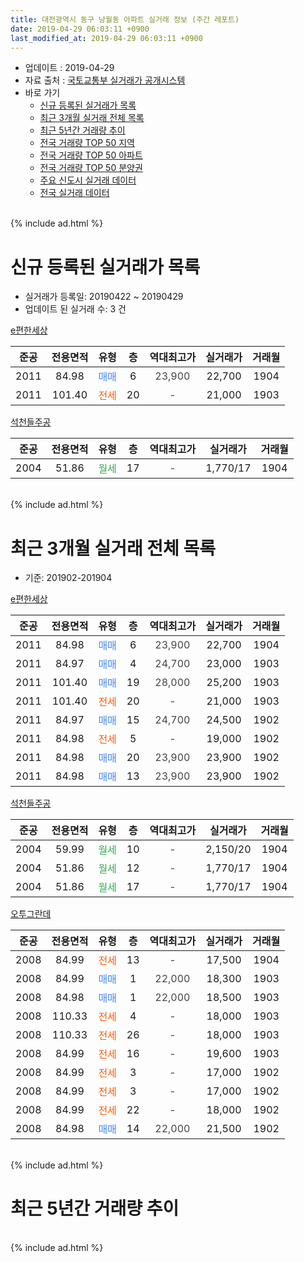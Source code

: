 ```yaml
---
title: 대전광역시 동구 낭월동 아파트 실거래 정보 (주간 레포트)
date: 2019-04-29 06:03:11 +0900
last_modified_at: 2019-04-29 06:03:11 +0900
---
```


* 업데이트 : 2019-04-29
* 자료 출처 : [국토교통부 실거래가 공개시스템](http://rt.molit.go.kr)
* 바로 가기
    * [신규 등록된 실거래가 목록](#신규-등록된-실거래가-목록)
    * [최근 3개월 실거래 전체 목록](#최근-3개월-실거래-전체-목록)
    * [최근 5년간 거래량 추이](#최근-5년간-거래량-추이)
    * [전국 거래량 TOP 50 지역](https://inasie.github.io/apt-trade-info/최근-3개월-전국에서-가장-거래가-많이-발생한-지역)
    * [전국 거래량 TOP 50 아파트](https://inasie.github.io/apt-trade-info/최근-3개월-전국에서-가장-거래가-많이-발생한-아파트)
    * [전국 거래량 TOP 50 분양권](https://inasie.github.io/apt-trade-info/최근-3개월-전국에서-가장-거래가-많이-발생한-분양권)
    * [주요 신도시 실거래 데이터](https://inasie.github.io/apt-trade-info/주요-신도시)
    * [전국 실거래 데이터](https://inasie.github.io/apt-trade-info/전국)
<br>
{% include ad.html %}
<br>

# 신규 등록된 실거래가 목록
* 실거래가 등록일: 20190422 ~ 20190429
* 업데이트 된 실거래 수: 3 건


[e편한세상](https://search.naver.com/search.naver?query=%EB%8C%80%EC%A0%84%EA%B4%91%EC%97%AD%EC%8B%9C+%EB%8F%99%EA%B5%AC+%EB%82%AD%EC%9B%94%EB%8F%99+e%ED%8E%B8%ED%95%9C%EC%84%B8%EC%83%81)

|준공|전용면적|유형|층|역대최고가|실거래가|거래월|
|:---:|:---:|:---:|:---:|:---:|:---:|:---:|
|2011|84.98|<span style="color:#4285f3">매매</span>|6|<span style="color:#444444">23,900</span>|22,700|1904|
|2011|101.40|<span style="color:#ff5a00">전세</span>|20|<span style="color:#444444">-</span>|21,000|1903|

[석천들주공](https://search.naver.com/search.naver?query=%EB%8C%80%EC%A0%84%EA%B4%91%EC%97%AD%EC%8B%9C+%EB%8F%99%EA%B5%AC+%EB%82%AD%EC%9B%94%EB%8F%99+%EC%84%9D%EC%B2%9C%EB%93%A4%EC%A3%BC%EA%B3%B5)

|준공|전용면적|유형|층|역대최고가|실거래가|거래월|
|:---:|:---:|:---:|:---:|:---:|:---:|:---:|
|2004|51.86|<span style="color:#34a853">월세</span>|17|<span style="color:#444444">-</span>|1,770/17|1904|


<br>
{% include ad.html %}
<br>

# 최근 3개월 실거래 전체 목록
* 기준: 201902-201904


[e편한세상](https://search.naver.com/search.naver?query=%EB%8C%80%EC%A0%84%EA%B4%91%EC%97%AD%EC%8B%9C+%EB%8F%99%EA%B5%AC+%EB%82%AD%EC%9B%94%EB%8F%99+e%ED%8E%B8%ED%95%9C%EC%84%B8%EC%83%81)

|준공|전용면적|유형|층|역대최고가|실거래가|거래월|
|:---:|:---:|:---:|:---:|:---:|:---:|:---:|
|2011|84.98|<span style="color:#4285f3">매매</span>|6|<span style="color:#444444">23,900</span>|22,700|1904|
|2011|84.97|<span style="color:#4285f3">매매</span>|4|<span style="color:#444444">24,700</span>|23,000|1903|
|2011|101.40|<span style="color:#4285f3">매매</span>|19|<span style="color:#444444">28,000</span>|25,200|1903|
|2011|101.40|<span style="color:#ff5a00">전세</span>|20|<span style="color:#444444">-</span>|21,000|1903|
|2011|84.97|<span style="color:#4285f3">매매</span>|15|<span style="color:#444444">24,700</span>|24,500|1902|
|2011|84.98|<span style="color:#ff5a00">전세</span>|5|<span style="color:#444444">-</span>|19,000|1902|
|2011|84.98|<span style="color:#4285f3">매매</span>|20|<span style="color:#444444">23,900</span>|23,900|1902|
|2011|84.98|<span style="color:#4285f3">매매</span>|13|<span style="color:#444444">23,900</span>|23,900|1902|

[석천들주공](https://search.naver.com/search.naver?query=%EB%8C%80%EC%A0%84%EA%B4%91%EC%97%AD%EC%8B%9C+%EB%8F%99%EA%B5%AC+%EB%82%AD%EC%9B%94%EB%8F%99+%EC%84%9D%EC%B2%9C%EB%93%A4%EC%A3%BC%EA%B3%B5)

|준공|전용면적|유형|층|역대최고가|실거래가|거래월|
|:---:|:---:|:---:|:---:|:---:|:---:|:---:|
|2004|59.99|<span style="color:#34a853">월세</span>|10|<span style="color:#444444">-</span>|2,150/20|1904|
|2004|51.86|<span style="color:#34a853">월세</span>|12|<span style="color:#444444">-</span>|1,770/17|1904|
|2004|51.86|<span style="color:#34a853">월세</span>|17|<span style="color:#444444">-</span>|1,770/17|1904|

[오투그란데](https://search.naver.com/search.naver?query=%EB%8C%80%EC%A0%84%EA%B4%91%EC%97%AD%EC%8B%9C+%EB%8F%99%EA%B5%AC+%EB%82%AD%EC%9B%94%EB%8F%99+%EC%98%A4%ED%88%AC%EA%B7%B8%EB%9E%80%EB%8D%B0)

|준공|전용면적|유형|층|역대최고가|실거래가|거래월|
|:---:|:---:|:---:|:---:|:---:|:---:|:---:|
|2008|84.99|<span style="color:#ff5a00">전세</span>|13|<span style="color:#444444">-</span>|17,500|1904|
|2008|84.99|<span style="color:#4285f3">매매</span>|1|<span style="color:#444444">22,000</span>|18,300|1903|
|2008|84.98|<span style="color:#4285f3">매매</span>|1|<span style="color:#444444">22,000</span>|18,500|1903|
|2008|110.33|<span style="color:#ff5a00">전세</span>|4|<span style="color:#444444">-</span>|18,000|1903|
|2008|110.33|<span style="color:#ff5a00">전세</span>|26|<span style="color:#444444">-</span>|18,000|1903|
|2008|84.99|<span style="color:#ff5a00">전세</span>|16|<span style="color:#444444">-</span>|19,600|1903|
|2008|84.99|<span style="color:#ff5a00">전세</span>|3|<span style="color:#444444">-</span>|17,000|1902|
|2008|84.99|<span style="color:#ff5a00">전세</span>|3|<span style="color:#444444">-</span>|17,000|1902|
|2008|84.99|<span style="color:#ff5a00">전세</span>|22|<span style="color:#444444">-</span>|18,000|1902|
|2008|84.98|<span style="color:#4285f3">매매</span>|14|<span style="color:#444444">22,000</span>|21,500|1902|


<br>
{% include ad.html %}
<br>

# 최근 5년간 거래량 추이


<div style="width:100%;">
    <canvas id="deal_progress" height="200"></canvas>
</div>

<script>
new Chart(document.getElementById("deal_progress"), {
    type: 'line',
    data: {
        labels: ['201404','201405','201406','201407','201408','201409','201410','201411','201412','201501','201502','201503','201504','201505','201506','201507','201508','201509','201510','201511','201512','201601','201602','201603','201604','201605','201606','201607','201608','201609','201610','201611','201612','201701','201702','201703','201704','201705','201706','201707','201708','201709','201710','201711','201712','201801','201802','201803','201804','201805','201806','201807','201808','201809','201810','201811','201812','201901','201902','201903','201904'],
        datasets: [{
            label: '매매',
            pointRadius: 1,
            data: [15, 11, 13, 16, 12, 15, 20, 10, 7, 14, 12, 9, 12, 9, 13, 11, 12, 14, 17, 10, 5, 4, 9, 14, 13, 3, 10, 10, 12, 9, 18, 10, 15, 10, 12, 11, 9, 9, 10, 4, 5, 15, 13, 17, 10, 8, 5, 10, 5, 5, 5, 1, 4, 10, 9, 4, 2, 4, 4, 4, 1],
            borderColor: "rgba(255, 201, 14, 1)",
            backgroundColor: "rgba(255, 201, 14, 0.5)",
            fill: false,
            lineTension: 0
        },{
            label: '전월세',
            pointRadius: 1,
            data: [6, 5, 3, 6, 8, 6, 10, 6, 12, 12, 8, 6, 5, 5, 11, 3, 9, 5, 16, 8, 6, 7, 7, 5, 6, 6, 2, 7, 5, 5, 5, 7, 17, 7, 4, 6, 12, 7, 5, 6, 8, 7, 4, 7, 8, 6, 5, 10, 5, 9, 6, 2, 6, 3, 7, 7, 11, 9, 4, 4, 4],
            borderColor: "rgba(0, 141, 185, 1)",
            backgroundColor: "rgba(0, 141, 185, 0.5)",
            fill: false,
            lineTension: 0
        }
        ]
    },
    options: {
        responsive: true,
        title: {
            display: false
        },
        tooltips: {
            mode: 'index',
            intersect: false
        },
        hover: {
            mode: 'nearest',
            intersect: true
        },
        scales: {
            xAxes: [{
                display: true,
                scaleLabel: {
                    display: true,
                    labelString: '년/월'
                }
            }],
            yAxes: [{
                display: true,
                ticks: {
                    suggestedMin: 0,
                },
                scaleLabel: {
                    display: true,
                    labelString: '실거래 수'
                }
            }]
        }
    }
});

</script>


<br>
{% include ad.html %}
<br>

